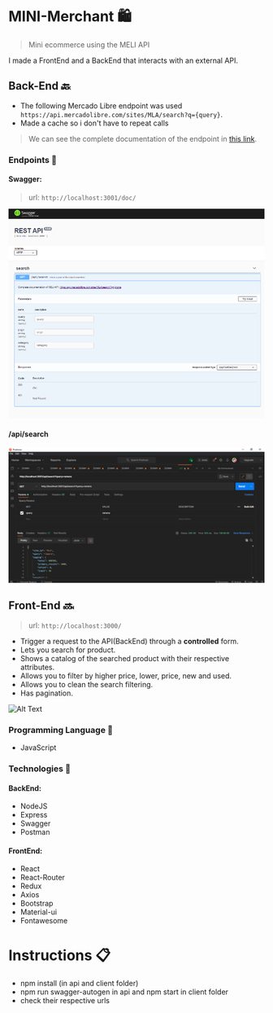 # MINI-Merchant <g-emoji class="g-emoji" alias="shopping" fallback-src="https://github.githubassets.com/images/icons/emoji/unicode/1f6cd.png">🛍️</g-emoji>
> Mini ecommerce using the MELI API

I made a FrontEnd and a BackEnd that interacts with an external API.

## Back-End <g-emoji class="g-emoji" alias="back" fallback-src="https://github.githubassets.com/images/icons/emoji/unicode/1f519.png">🔙</g-emoji>

- The following Mercado Libre endpoint was used `https://api.mercadolibre.com/sites/MLA/search?q={query}`.
- Made a cache so i don't have to repeat calls

> We can see the complete documentation of the endpoint in [this link](https://api.mercadolibre.com/sites/MLA/search?q=iphone).

### Endpoints <g-emoji class="g-emoji" alias="pushpin" fallback-src="https://github.githubassets.com/images/icons/emoji/unicode/1f4cc.png">📌</g-emoji>
#### Swagger:
> url: `http://localhost:3001/doc/`

![alt text](swaggerEndpoints.PNG)

#### /api/search

![alt text](postman.PNG)

## Front-End <g-emoji class="g-emoji" alias="soon" fallback-src="https://github.githubassets.com/images/icons/emoji/unicode/1f51c.png">🔜</g-emoji>
> url: `http://localhost:3000/`

- Trigger a request to the API(BackEnd) through a **controlled** form.
- Lets you search for product.
- Shows a catalog of the searched product with their respective attributes.
- Allows you to filter by higher price, lower, price, new and used.
- Allows you to clean the search filtering.
- Has pagination.

![Alt Text](minimerchant.gif)

### Programming Language <g-emoji class="g-emoji" alias="tongue" fallback-src="https://github.githubassets.com/images/icons/emoji/unicode/1f445.png">👅</g-emoji>
- JavaScript
### Technologies <g-emoji class="g-emoji" alias="toolbox" fallback-src="https://github.githubassets.com/images/icons/emoji/unicode/1f9f0.png">🧰</g-emoji>
#### BackEnd:
- NodeJS
- Express
- Swagger
- Postman
#### FrontEnd:
- React
- React-Router
- Redux
- Axios
- Bootstrap
- Material-ui
- Fontawesome

# Instructions <g-emoji class="g-emoji" alias="clipboard" fallback-src="https://github.githubassets.com/images/icons/emoji/unicode/1f4cb.png">📋</g-emoji>
- npm install (in api and client folder)
- npm run swagger-autogen in api and npm start in client folder
- check their respective urls